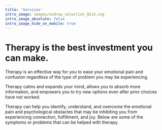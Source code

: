 ```yaml
---
title: 'Services'
intro_image: images/undraw_selection_92i4.svg
intro_image_absolute: false
intro_image_hide_on_mobile: true
---
```


# Therapy is the best investment you can make.

Therapy is an effective way for you to ease your emotional pain and confusion regardless of the type of problem you may be experiencing.

Therapy calms and expands your mind, allows you to absorb more information, and empowers you to try new options even after prior choices have not worked.

Therapy can help you identify, understand, and overcome the emotional pain and psychological obstacles that may be inhibiting you from experiencing connection, fulfillment, and joy. Below are some of the symptoms or problems that can be helped with therapy.
